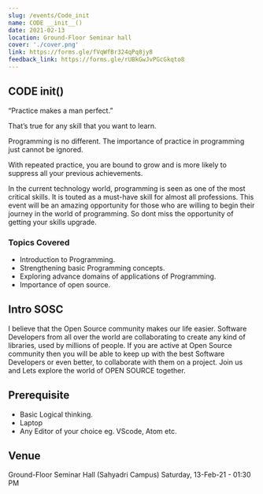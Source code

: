 ```yaml
---
slug: /events/Code_init
name: CODE __init__()
date: 2021-02-13
location: Ground-Floor Seminar hall 
cover: './cover.png'
link: https://forms.gle/fVqWfBr324qPq8jy8
feedback_link: https://forms.gle/rUBkGwJvPGcGkqto8
---
```

## CODE __init__()
“Practice makes a man perfect.”

That’s true for any skill that you want to learn.

Programming is no different. The importance of practice in programming just cannot be ignored.

With repeated practice, you are bound to grow and is more likely to suppress all your previous achievements.

In the current technology world, programming is seen as one of the most critical skills. It is touted as a must-have skill for almost all professions.
This event will be an amazing opportunity for those who are willing to begin their journey in the world of programming.
So dont miss the opportunity of getting your skills upgrade.

### Topics Covered
- Introduction to Programming.
- Strengthening basic Programming concepts.
- Exploring advance domains of applications of Programming.
- Importance of open source.

## Intro SOSC 
I believe that the Open Source community makes our life easier. Software Developers from all over the world are collaborating to create any kind of libraries, used by millions of people.
If you are active at Open Source community then you will be able to keep up with the best Software Developers or even better, to collaborate with them on a project.
Join us and Lets explore the world of OPEN SOURCE together.

## Prerequisite
- Basic Logical thinking.
- Laptop
- Any Editor of your choice eg. VScode, Atom etc.

## Venue
Ground-Floor Seminar Hall (Sahyadri Campus)
Saturday, 13-Feb-21 - 01:30 PM
